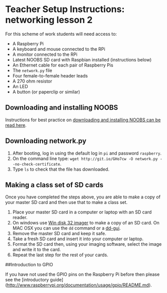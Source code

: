 # Teacher Setup Instructions: networking lesson 2

For this scheme of work students will need access to:

- A Raspberry Pi
- A keyboard and mouse connected to the RPi
- A monitor connected to the RPi
- Latest NOOBS SD card with Raspbian installed (instructions below)
- An Ethernet cable for each pair of Raspberry Pis
- The `network.py` file
- Four female-to-female header leads
- A 270 ohm resistor
- An LED
- A button (or paperclip or similar)

## Downloading and installing NOOBS

Instructions for best practice on [downloading and installing NOOBS can be read here](https://github.com/raspberrypi/documentation/blob/master/installation/noobs.md).


## Downloading network.py

1. After booting, log in using the default log in `pi` and password `raspberry`.
2. On the command line type: `wget http://git.io/GHo7cw -O network.py --no-check-certificate`.
3. Type `ls` to check that the file has downloaded.

	
## Making a class set of SD cards

Once you have completed the steps above, you are able to make a copy of your master SD card and then use that to make a class set.

1. Place your master SD card in a computer or laptop with an SD card reader. 
2. On windows use [Win disk 32 imager](http://sourceforge.net/projects/win32diskimager/) to make a copy of an SD card. On MAC OSX you can use the `dd` command or a [dd-gui](http://www.gingerbeardman.com/dd-gui/).
3. Remove the master SD card and keep it safe.
4. Take a fresh SD card and insert it into your computer or laptop. 
5. Format the SD card then, using your imaging software, select the image and write it to the card.
6. Repeat the last step for the rest of your cards. 

##Introduction to GPIO

If you have not used the GPIO pins on the Raspberry Pi before then please see the [introductory guide] (http://www.raspberrypi.org/documentation/usage/gpio/README.md).
